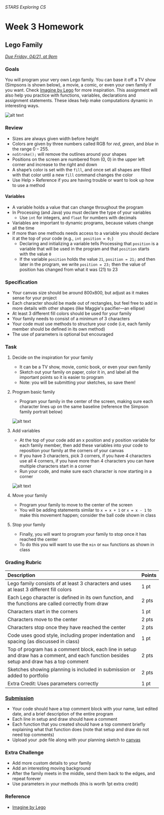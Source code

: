 _STARS Exploring CS_
# Week 3 Homework

## Lego Family
_[Due Friday, 04/21, at 9pm](https://canvas.uw.edu/courses/1158649/assignments/3672953)_

### Goals
You will program your very own Lego family. You can base it off a TV show (Simpsons is shown below), a movie, a comic, or even your own family if you want. Check [Imagine by Lego](https://www.prote.in/journal/articles/imagine-by-lego) for more inspiration. This assignment will also help you practice with functions, variables, declarations and assignment statements. These ideas help make computations dynamic in interesting ways.

![alt text][simpsons]

### Review
* Sizes are always given width before height
* Colors are given by three numbers called RGB for _red_, _green_, and _blue_ in the range 0 – 255. 
* `noStroke();` will remove the outlines around your shapes
* Positions on the screen are numbered from (0, 0) in the upper left corner and increase to the right and down
* A shape’s color is set with the `fill`, and once set all shapes are filled with that color until a new `fill` command changes the color
* Use Help > Reference if you are having trouble or want to look up how to use a method

#### Variables
* A variable holds a value that can change throughout the program
* In Processing (and Java) you must declare the type of your variables
	* Use `int` for integers, and `float` for numbers with decimals
* Variables are important to dynamic programs, because values change all the time
* If more than one methods needs access to a variable you should declare it at the top of your code (e.g., `int position = 0;`)
	* Declaring and initializing a variable tells Processing that `position` is a variable that will be used in the program and that `position` starts with the value `0`
	* If the variable `position` holds the value `21`, `position = 21;` and then later in the program, we write `position = 23;` then the value of position has changed from what it was (21) to 23

### Specification
* Your canvas size should be around 800x800, but adjust as it makes sense for your project
* Each character should be made out of rectangles, but feel free to add in more details with other shapes (like Maggie's pacifier—an ellipse)
* At least 3 different fill colors should be used for your family
* Your family needs to consist of a minimum of 3 characters
* Your code must use methods to structure your code (i.e, each family member should be defined in its own method)
* The use of parameters is optional but encouraged

### Task
1. Decide on the inspiration for your family
	* It can be a TV show, movie, comic book, or even your own family
	* Sketch out your family on paper, color it in, and label all the important points so it is easier to program
	* Note: you will be submitting your sketches, so save them!
2. Program basic family
	* Program your family in the center of the screen, making sure each character lines up on the same baseline (reference the Simpson family portrait below)

	![alt text][simpsons-middle]
	
3. Add variables
	* At the top of your code add an x position and y position variable for each family member, then add these variables into your code to reposition your family at the corners of your canvas
	* If you have 3 characters, pick 3 corners, if you have 4 characters use all 4 corners, if you have more than 4 characters you can have multiple characters start in a corner
	* Run your code, and make sure each character is now starting in a corner

	![alt text][simpsons-corners]

4. Move your family
	* Program your family to move to the center of the screen
	* You will be adding statements similar to `x = x + 1` or `x = x - 1` to make this movement happen; consider the ball code shown in class

5. Stop your family
	* Finally, you will want to program your family to stop once it has reached the center
	* To do this you will want to use the `min` or `max` functions as shown in class

### Grading Rubric

| Description | Points |
| :--- | :--- |
| Lego family consists of at least 3 characters and uses at least 3 different fill colors | 1 pt |
| Each Lego character is defined in its own function, and the functions are called correctly from draw | 2 pts |
| Characters start in the corners | 1 pt |
| Characters move to the center | 2 pts |
| Characters stop once they have reached the center | 2 pts |
| Code uses good style, including proper indentation and spacing (as discussed in class) | 1 pt |
| Top of program has a comment block, each line in setup and draw has a comment, and each function besides setup and draw has a top comment | 2 pts |
| Sketches showing planning is included in submission or added to portfolio | 2 pts |
| Extra Credit: Uses parameters correctly | 1 pt |


### [Submission](https://canvas.uw.edu/courses/1158649/assignments/3672953)
* Your code should have a top comment block with your name, last edited date, and a brief description of the entire program
* Each line in setup and draw should have a comment
* Each function that you created should have a top comment briefly explaining what that function does (note that setup and draw do not need top comments)
* Upload your .pde file along with your planning sketch to [canvas](https://canvas.uw.edu/courses/1158649/assignments/3672953)

### Extra Challenge
* Add more custom details to your family
* Add an interesting moving background
* After the family meets in the middle, send them back to the edges, and repeat forever
* Use parameters in your methods (this is worth 1pt extra credit)

### Reference
* [Imagine by Lego](https://www.prote.in/journal/articles/imagine-by-lego)

[simpsons]: https://github.com/susanev/uw-stars-cse/blob/master/exploring-cs/lessons/week3/homework/images/simpsons.png "Simpsons Lego Family"

[simpsons-middle]: https://github.com/susanev/uw-stars-cse/blob/master/exploring-cs/lessons/week3/homework/images/simpsons_middle.png "Simpsons Lego Family in the middle of the screen"

[simpsons-corners]: https://github.com/susanev/uw-stars-cse/blob/master/exploring-cs/lessons/week3/homework/images/simpsons_corners.png "Simpsons Lego Family in the corners of the screen"
